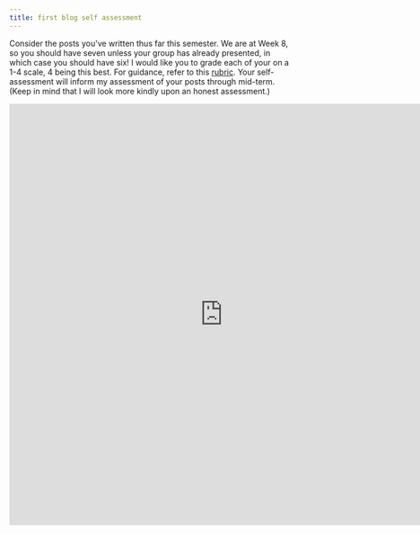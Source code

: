 ```yaml
---
title: first blog self assessment
---
```



Consider the posts you've written thus far this semester. We are at Week 8, so you should have seven unless your group has already presented, in which case you should have six! I would like you to grade each of your on a 1-4 scale, 4 being this best. For guidance, refer to this [rubric](/rubric). Your self-assessment will inform my assessment of your posts through mid-term. (Keep in mind that I will look more kindly upon an honest assessment.)

<iframe src="https://docs.google.com/forms/d/12Hj0dATRrgO_weLPkD60fRSfrjgEq_kr2llz4sTICwc/viewform?embedded=true" width="760" height="750" frameborder="0" marginheight="0" marginwidth="0">Loading...</iframe>
